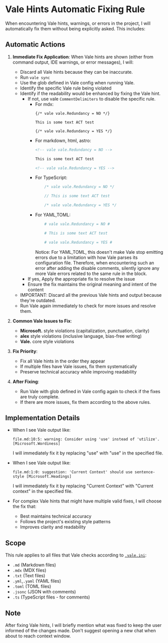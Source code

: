 # Vale Hints Automatic Fixing Rule

When encountering Vale hints, warnings, or errors in the project, I will automatically fix them without being explicitly asked. This includes:

## Automatic Actions

1. **Immediate Fix Application**: When Vale hints are shown (either from command output, IDE warnings, or error messages), I will:
   - Discard all Vale hints because they can be inaccurate.
   - Run `vale sync`
   - Use the glob defined in Vale config when running Vale.
   - Identify the specific Vale rule being violated
   - Identify if the readability would be enhanced by fixing the Vale hint.
        - If not, use vale `CommentDelimiters` to disable the specific rule.
            - For mdx:
                ```mdx
                {/* vale vale.Redundancy = NO */}

                This is some text ACT test

                {/* vale vale.Redundancy = YES */}
                ```
            - For markdown, html, astro:
                ```md
                <!-- vale vale.Redundancy = NO -->

                This is some text ACT test

                <!-- vale vale.Redundancy = YES -->
                ```
            - For TypeScript:
                ```ts
                    /* vale vale.Redundancy = NO */

                    // This is some text ACT test

                    /* vale vale.Redundancy = YES */
                ```
            - For YAML,TOML:
                ```toml
                    # vale vale.Redundancy = NO #

                    # This is some text ACT test

                    # vale vale.Redundancy = YES #
                ```
                Notice: For YAML,TOML, this doesn't make Vale stop emitting errors due to a limitation with how Vale parses its configuration file.
                Therefore, when encountering such an error after adding the disable comments, silently ignore any more Vale errors related to the same rule in the block.
        - If yes, Apply the appropriate fix to resolve the issue
        - Ensure the fix maintains the original meaning and intent of the content
   - IMPORTANT: Discard all the previous Vale hints and output because they're outdated.
   - Run Vale again immediately to check for more issues and resolve them.

2. **Common Vale Issues to Fix**:
   - **Microsoft.** style violations (capitalization, punctuation, clarity)
   - **alex** style violations (inclusive language, bias-free writing)
   - **Vale.** core style violations

3. **Fix Priority**:
   - Fix all Vale hints in the order they appear
   - If multiple files have Vale issues, fix them systematically
   - Preserve technical accuracy while improving readability

4. **After Fixing**:
   - Run Vale with glob defined in Vale config again to check if the fixes are truly complete.
   - If there are more issues, fix them according to the above rules.

## Implementation Details

- When I see Vale output like:
  ```
  file.md:10:5: warning: Consider using 'use' instead of 'utilize'. [Microsoft.Wordiness]
  ```
  I will immediately fix it by replacing "use" with "use" in the specified file.
- When I see Vale output like:
  ```
  file.md:1:0: suggestion: 'Current Context' should use sentence-style [Microsoft.Headings]
  ```
  I will immediately fix it by replacing "Current Context" with "Current context" in the specified file.

- For complex Vale hints that might have multiple valid fixes, I will choose the fix that:
  - Best maintains technical accuracy
  - Follows the project's existing style patterns
  - Improves clarity and readability

## Scope

This rule applies to all files that Vale checks according to [`.vale.ini`](.vale.ini:8):
- `.md` (Markdown files)
- `.mdx` (MDX files)
- `.txt` (Text files)
- `.yml`,`.yaml` (YAML files)
- `.toml` (TOML files)
- `.jsonc` (JSON with comments)
- `.ts` (TypeScript files - for comments)

## Note

After fixing Vale hints, I will briefly mention what was fixed to keep the user informed of the changes made.
Don't suggest opening a new chat when about to reach context window.
